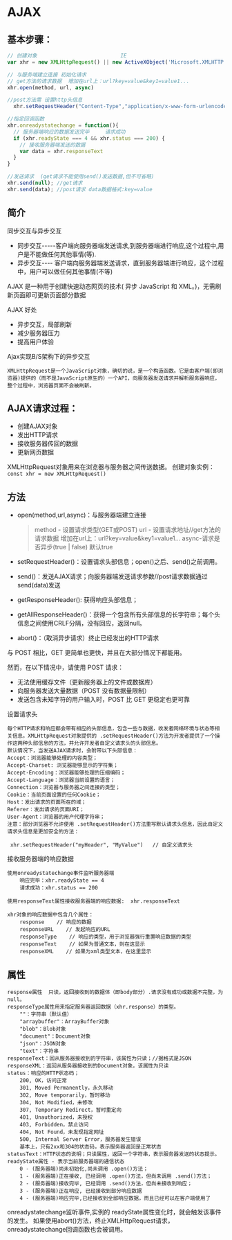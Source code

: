 # AJAX

## 基本步骤：
```js
// 创建对象                           IE
var xhr = new XMLHttpRequest() || new ActiveXObject('Microsoft.XMLHTTP')

// 与服务端建立连接 初始化请求 
// get方法的请求数据  增加在url上：url?key=value&key1=value1...
xhr.open(method, url, async)

//post方法需 设置http头信息 
  xhr.setRequestHeader("Content-Type","application/x-www-form-urlencoded")

//指定回调函数 
xhr.onreadystatechange = function(){    
  // 服务器端响应的数据发送完毕     请求成功
  if (xhr.readyState === 4 && xhr.status === 200) {
    // 接收服务器端发送的数据
    var data = xhr.responseText
  } 
}

//发送请求  (get请求不能使用send()发送数据,但不可省略)
xhr.send(null); //get请求
xhr.send(data); //post请求 data数据格式:key=value
```


## 简介
同步交互与异步交互
* 同步交互-----客户端向服务器端发送请求,到服务器端进行响应,这个过程中,用户是不能做任何其他事情(等).
* 异步交互---- 客户端向服务器端发送请求，直到服务器端进行响应，这个过程中，用户可以做任何其他事情(不等)

AJAX 是一种用于创建快速动态网页的技术( 异步 JavaScript 和 XML。)，无需刷新页面即可更新页面部分数据

AJAX 好处
* 异步交互，局部刷新
* 减少服务器压力
* 提高用户体验

Ajax实现B/S架构下的异步交互
>
    XMLHttpRequest是一个JavaScript对象，确切的说，是一个构造函数。它是由客户端(即浏览器)提供的（而不是JavaScript原生的）一个API，向服务器发送请求并解析服务器响应，整个过程中，浏览器页面不会被刷新。


## AJAX请求过程：
* 创建AJAX对象
* 发出HTTP请求
* 接收服务器传回的数据
* 更新网页数据

XMLHttpRequest对象用来在浏览器与服务器之间传送数据。
创建对象实例：`const xhr = new XMLHttpRequest()`

## 方法
* open(method,url,async)：与服务器端建立连接
  >method - 设置请求类型(GET或POST)
  >url - 设置请求地址//get方法的请求数据 增加在url上：url?key=value&key1=value1...
  >async-请求是否异步(true | false) 默认true
* setRequestHeader()：设置请求头部信息；open()之后、send()之前调用。

* send()：发送AJAX请求；向服务器端发送请求参数//post请求数据通过send(data)发送

* getResponseHeader(): 获得响应头部信息；

* getAllResponseHeader()：获得一个包含所有头部信息的长字符串；每个头信息之间使用CRLF分隔，没有回应，返回null。

* abort()：（取消异步请求）终止已经发出的HTTP请求


与 POST 相比，GET 更简单也更快，并且在大部分情况下都能用。

然而，在以下情况中，请使用 POST 请求：
* 无法使用缓存文件（更新服务器上的文件或数据库）
* 向服务器发送大量数据（POST 没有数据量限制）
* 发送包含未知字符的用户输入时，POST 比 GET 更稳定也更可靠

设置请求头
>
    每个HTTP请求和响应都会带有相应的头部信息，包含一些与数据，收发者网络环境与状态等相关信息。XMLHttpRequest对象提供的 .setRequestHeader()方法为开发者提供了一个操作这两种头部信息的方法，并允许开发者自定义请求头的头部信息。
    默认情况下，当发送AJAX请求时，会附带以下头部信息：
    Accept：浏览器能够处理的内容类型；
    Accept-Charset: 浏览器能够显示的字符集；
    Accept-Encoding：浏览器能够处理的压缩编码；
    Accept-Language：浏览器当前设置的语言；
    Connection：浏览器与服务器之间连接的类型；
    Cookie：当前页面设置的任何Cookie；
    Host：发出请求的页面所在的域；
    Referer：发出请求的页面URI；
    User-Agent：浏览器的用户代理字符串；
    注意：部分浏览器不允许使用 .setRequestHeader()方法重写默认请求头信息，因此自定义请求头信息是更加安全的方法：

     xhr.setRequestHeader("myHeader", "MyValue")   // 自定义请求头


接收服务器端的响应数据
 >
    使用onreadystatechange事件监听服务器端
        响应完毕：xhr.readyState == 4
        请求成功：xhr.status == 200

    使用responseText属性接收服务器端的响应数据:  xhr.responseText

    xhr对象的响应数据中包含几个属性：
        response    // 响应的数据
        responseURL    // 发起响应的URL
        responseType    // 响应的类型，用于浏览器强行重置响应数据的类型
        responseText    // 如果为普通文本，则在这显示
        responseXML    // 如果为xml类型文本，在这里显示

## 属性
>
    response属性  只读，返回接收到的数据体（即body部分）.请求没有成功或数据不完整，为null。
    responseType属性用来指定服务器返回数据（xhr.response）的类型。
        ""：字符串（默认值）
        "arraybuffer"：ArrayBuffer对象
        "blob"：Blob对象
        "document"：Document对象
        "json"：JSON对象
        "text"：字符串
    responseText：回从服务器接收到的字符串，该属性为只读；//据格式是JSON
    responseXML：返回从服务器接收到的Document对象，该属性为只读
    status：响应的HTTP状态码；
        200, OK，访问正常
        301, Moved Permanently，永久移动
        302, Move temporarily，暂时移动
        304, Not Modified，未修改
        307, Temporary Redirect，暂时重定向
        401, Unauthorized，未授权
        403, Forbidden，禁止访问
        404, Not Found，未发现指定网址
        500, Internal Server Error，服务器发生错误
        基本上，只有2xx和304的状态码，表示服务器返回是正常状态
    statusText：HTTP状态的说明；只读属性，返回一个字符串，表示服务器发送的状态提示。
    readyState属性 - 表示当前服务器端的通信状态
        0 - (服务器端)尚未初始化,尚未调用 .open()方法；
        1 - (服务器端)正在接收, 已经调用 .open()方法，但尚未调用 .send()方法；
        2 - (服务器端)接收完毕, 已经调用 .send()方法，但尚未接收到响应；
        3 - (服务器端)正在响应, 已经接收到部分响应数据
        4 - (服务器端)响应完毕,已经接收到全部响应数据，而且已经可以在客户端使用了

 onreadystatechange监听事件,实例的 readyState属性变化时，就会触发该事件的发生。
如果使用abort()方法，终止XMLHttpRequest请求，onreadystatechange回调函数也会被调用。



